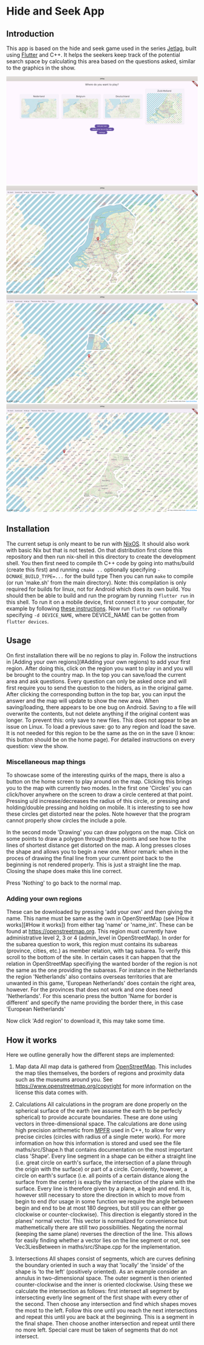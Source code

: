 # Hide and Seek App
## Introduction
This app is based on the hide and seek game used in the series [Jetlag](https://nebula.tv/jetlag), built using [Flutter](https://flutter.dev/) and C++.
It helps the seekers keep track of the potential search space by calculating this area based on the questions asked, similar to the graphics in the show.

![Screenshot of choosing the region](/images/choose.png)
![Screenshot of the Netherlands on the app](/images/screenshot1.png)
![Screenshot of the Netherlands after some questions](/images/screenshot2.png)
![Screenshot of Germany](/images/Germany.png)

## Installation
The current setup is only meant to be run with [NixOS](https://nixos.org/). It should also work with basic Nix but that is not tested.
On that distribution first clone this repository and then run nix-shell in this directory to create the development shell.
You then first need to compile th C++ code by going into maths/build (create this first) and running `cmake ..` optionally specifying `-DCMAKE_BUILD_TYPE=...` for the build type
Then you can run `make` to compile (or run 'make.sh' from the main directory). Note: this compilation is only required for builds for linux, not for Android which does its own build.
You should then be able to build and run the program by running `flutter run` in this shell.
To run it on a mobile device, first connect it to your computer, for example by following [these instructions](https://developer.android.com/tools/adb).
Now run `flutter run` optionally specifying `-d DEVICE_NAME`, where DEVICE_NAME can be gotten from `flutter devices`.

## Usage
On first installation there will be no regions to play in. Follow the instructions in [Adding your own regions](#Adding your own regions) to add your first region.
After doing this, click on the region you want to play in and you will be brought to the country map.
In the top you can save/load the current area and ask questions.
Every question can only be asked once and will first require you to send the question to the hiders, as in the original game.
After clicking the corresponding button in the top bar, you can input the answer and the map will update to show the new area.
When saving/loading, there appears to be one bug on Android. Saving to a file will overwrite the contents, but not delete anything if the original content was longer.
To prevent this: only save to new files. This does not appear to be an issue on Linux.
To load a previous save: go to any region and load the save. It is not needed for this region to be the same as the on in the save (I know: this button should be on the home page).
For detailed instructions on every question: view the show.

### Miscellaneous map things
To showcase some of the interesting quirks of the maps, there is also a button on the home screen to play around on the map.
Clicking this brings you to the map with currently two modes.
In the first one 'Circles' you can click/hover anywhere on the screen to draw a circle centered at that point.
Pressing u/d increase/decreases the radius of this circle, or pressing and holding/double pressing and holding on mobile.
It is interesting to see how these circles get distorted near the poles.
Note however that the program cannot properly show circles the include a pole.

In the second mode 'Drawing' you can draw polygons on the map.
Click on some points to draw a polygon through these points and see how to the lines of shortest distance get distorted on the map.
A long presses closes the shape and allows you to begin a new one.
Minor remark: when in the proces of drawing the final line from your current point back to the beginning is not rendered properly.
This is just a straight line the map. Closing the shape does make this line correct.

Press 'Nothing' to go back to the normal map.

### Adding your own regions
These can be downloaded by pressing 'add your own' and then giving the name. This name must be same as the own in OpenStreetMap (see [How it works][#How it works]) from either tag 'name' or 'name_int'.
These can be found at https://openstreetmap.org.
This region must currently have administrative level 2, 3 or 4 (admin_level in OpenStreetMap).
In order for the subarea question to work, this region must contains its subareas (province, cities, etc.) as member relation, with tag subarea.
To verify this scroll to the bottom of the site.
In certain cases it can happen that the relation in OpenStreetMap specifiying the wanted border of the region is not the same as the one providing the subareas.
For instance in the Netherlands the region 'Netherlands' also contains overseas territories that are unwanted in this game, 'European Netherlands' does contain the right area, however.
For the provinces that does not work and one does need 'Netherlands'.
For this scenario press the button 'Name for border is different' and specify the name providing the border there, in this case 'European Netherlands'

Now click 'Add region' to download it, this may take some time.

## How it works
Here we outline generally how the different steps are implemented:
1. Map data
All map data is gathered from [OpenStreetMap](https://www.openstreetmap.org/about).
This includes the map tiles themselves, the borders of regions and proximity data such as the museums around you.
See https://www.openstreetmap.org/copyright for more information on the license this data comes with.
2. Calculations
All calculations in the program are done properly on the spherical surface of the earth (we assume the earth to be perfecly spherical) to provide accurate boundaries.
These are done using vectors in three-dimensional space.
The calculations are done using high precision arithemetic from [MPFR](https://www.mpfr.org/) used in C++, to allow for very precise circles (circles with radius of a single meter work).
For more information on how this information is stored and used see the file maths/src/Shape.h that contains documentation on the most important class 'Shape'.
Every line segment in a shape can be either a straight line (i.e. great circle on earth's surface, the intersection of a plane through the origin with the surface) or part of a circle.
Conviently, however, a circle on earth's surface (i.e. all points of a certain distance along the surface from the center) is exactly the intersection of the plane with the surface.
Every line is therefore given by a plane, a begin and end.
It is, however still necessary to store the direction in which to move from begin to end (for usage in some function we require the angle between begin and end to be at most 180 degrees, but still you can either go clockwise or counter-clockwise).
This direction is elegantly stored in the planes' normal vector. This vector is normalized for convenience but mathemetically there are still two possibilities.
Negating the normal (keeping the same plane) reverses the direction of the line.
This allows for easily finding whether a vector lies on the line segment or not, see Vec3LiesBetween in maths/src/Shape.cpp for the implementation.

3. Intersections
All shapes consist of segments, which are curves defining the boundary oriented in such a way that 'locally' the 'inside' of the shape is 'to the left' (positively oriented).
As an example consider an annulus in two-dimensional space.
The outer segment is then oriented counter-clockwise and the inner is oriented clockwise.
Using these we calculate the intersection as follows: first intersect all segment by intersecting everly line segment of the first shape with every other of the second.
Then choose any intersection and find which shapes moves the most to the left.
Follow this one until you reach the next intersections and repeat this until you are back at the beginning.
This is a segment in the final shape.
Then choose another intersection and repeat until there no more left.
Special care must be taken of segments that do not intersect.
